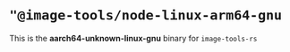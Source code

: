# `"@image-tools/node-linux-arm64-gnu`

This is the **aarch64-unknown-linux-gnu** binary for `image-tools-rs`
